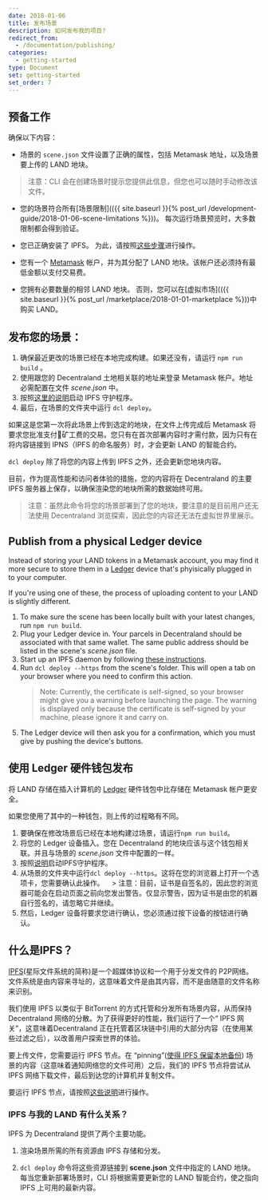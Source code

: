 ```yaml
---
date: 2018-01-06
title: 发布场景
description: 如何发布我的项目?
redirect_from:
  - /documentation/publishing/
categories:
  - getting-started
type: Document
set: getting-started
set_order: 7
---
```


## 预备工作

确保以下内容：

- 场景的 `scene.json` 文件设置了正确的属性，包括 Metamask 地址，以及场景要上传的 LAND 地块。

> 注意：CLI 会在创建场景时提示您提供此信息，但您也可以随时手动修改该文件。

- 您的场景符合所有[场景限制](({{ site.baseurl }}{% post_url /development-guide/2018-01-06-scene-limitations %}))。 每次运行场景预览时，大多数限制都会得到验证。

* 您已正确安装了 IPFS。 为此，请按照[这些步骤](https://ipfs.io/docs/install/)进行操作。

* 您有一个 [Metamask](https://metamask.io/) 帐户，并为其分配了 LAND 地块。该帐户还必须持有最低金额以支付交易费。

* 您拥有必要数量的相邻 LAND 地块。 否则，您可以在[虚拟市场](({{ site.baseurl }}{% post_url /marketplace/2018-01-01-marketplace %}))中购买 LAND。

## 发布您的场景：

1. 确保最近更改的场景已经在本地完成构建。如果还没有，请运行 `npm run build` 。
2. 使用跟您的 Decentraland 土地相关联的地址来登录 Metamask 帐户。地址必需配置在文件 _scene.json_ 中。
3. 按照[这里的说明](https://ipfs.io/docs/getting-started/)启动 IPFS 守护程序。
4. 最后，在场景的文件夹中运行 `dcl deploy`。

如果这是您第一次将此场景上传到选定的地块，在文件上传完成后 Metamask 将要求您批准支付矿工费的交易。您只有在首次部署内容时才需付款，因为只有在将内容链接到 IPNS（IPFS 的命名服务）时，才会更新 LAND 的智能合约。

`dcl deploy` 除了将您的内容上传到 IPFS 之外，还会更新您地块内容。

目前，作为提高性能和访问者体验的措施，您的内容将在 Decentraland 的主要 IPFS 服务器上保存，以确保渲染您的地块所需的数据始终可用。

> 注意：虽然此命令将您的场景部署到了您的地块，要注意的是目前用户还无法使用 Decentraland 浏览探索，因此您的内容还无法在虚拟世界里展示。

## Publish from a physical Ledger device

Instead of storing your LAND tokens in a Metamask account, you may find it more secure to store them in a [Ledger](https://www.ledger.com/) device that's phyisically plugged in to your computer.

If you're using one of these, the process of uploading content to your LAND is slightly different.

1.  To make sure the scene has been locally built with your latest changes, run `npm run build`.
2.  Plug your Ledger device in. Your parcels in Decentraland should be associated with that same wallet. The same public address should be listed in the scene's _scene.json_ file.
3.  Start up an IPFS daemon by following [these instructions](https://ipfs.io/docs/getting-started/).
4.  Run `dcl deploy --https` from the scene's folder. This will open a tab on your browser where you need to confirm this action.
    > Note: Currently, the certificate is self-signed, so your browser might give you a warning before launching the page. The warning is displayed only because the certificate is self-signed by your machine, please ignore it and carry on.
5.  The Ledger device will then ask you for a confirmation, which you must give by pushing the device's buttons.

## 使用 Ledger 硬件钱包发布

将 LAND 存储在插入计算机的 [Ledger](https://www.ledger.com/) 硬件钱包中比存储在 Metamask 帐户更安​​全。

如果您使用了其中的一种钱包，则上传的过程略有不同。

1. 要确保在修改场景后已经在本地构建过场景，请运行`npm run build`。
2. 将您的 Ledger 设备插入。您在 Decentraland 的地块应该与这个钱包相关联。并且与场景的 _scene.json_ 文件中配置的一样。
3. 按照[说明](https://ipfs.io/docs/getting-started/)启动IPFS守护程序。
4. 从场景的文件夹中运行`dcl deploy --https`。这将在您的浏览器上打开一个选项卡，您需要确认此操作。
   > 注意：目前，证书是自签名的，因此您的浏览器可能会在启动页面之前向您发出警告。仅显示警告，因为证书是由您的机器自行签名的，请忽略它并继续。
5. 然后，Ledger 设备将要求您进行确认，您必须通过按下设备的按钮进行确认。

## 什么是IPFS？

[IPFS](https://ipfs.io/)(星际文件系统的简称)是一个超媒体协议和一个用于分发文件的 P2P网络。文件系统是由内容来寻址的，这意味着文件是由其内容，而不是由随意的文件名称来识别。

我们使用 IPFS 以类似于 BitTorrent 的方式托管和分发所有场景内容，从而保持Decentraland 网络的分散。为了获得更好的性能，我们运行了一个“ IPFS 网关”，这意味着Decentraland 正在托管着区块链中引用的大部分内容（在使用某些过滤之后），以改善用户探索世界的体验。

要上传文件，您需要运行 IPFS 节点。在 “pinning”([使得 IPFS 保留本地备份](https://ipfs.io/ipfs/QmNZiPk974vDsPmQii3YbrMKfi12KTSNM7XMiYyiea4VYZ/example#/ipfs/QmRFTtbyEp3UaT67ByYW299Suw7HKKnWK6NJMdNFzDjYdX/pinning/readme.md)) 场景的内容（这意味着通知网络您的文件可用）之后，我们的 IPFS 节点将尝试从 IPFS 网络下载文件，最后到达您的计算机并复制文件。

要运行 IPFS 节点，请按照[这些说明](https://ipfs.io/docs/getting-started/)进行操作。

### IPFS 与我的 LAND 有什么关系？

IPFS 为 Decentraland 提供了两个主要功能。

1. 渲染场景所需的所有资源由 IPFS 存储和分发。

2. `dcl deploy` 命令将这些资源链接到 **scene.json** 文件中指定的 LAND 地块。每当您重新部署场景时，CLI 将根据需要更新您的 LAND 智能合约，使之指向 IPFS 上可用的最新内容。
